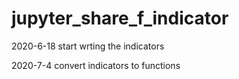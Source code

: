 # jupyter_share_f_indicator

2020-6-18 start wrting the indicators

2020-7-4 convert indicators to functions
